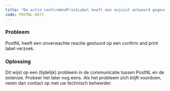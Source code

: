 ```yaml
---
title: "De actie confirmAndPrintLabel heeft een onjuist antwoord gegeven"
code: POSTNL-0071
---
```



<p><h3>Probleem</h3></p><p>PostNL heeft een onverwachte reactie gestuurd op een confirm and print label verzoek.</p><p><h3>Oplossing</h3></p><p>Dit wijst op een (tijdelijk) probleem in de communicatie tussen PostNL en de extensie. Probeer het later nog eens. Als het probleem zich blijft voordoen, neem dan contact op met uw technisch beheerder.</p>
